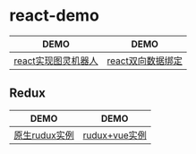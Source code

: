 # react-demo

|DEMO|DEMO|
|-|-|
|[react实现图灵机器人](https://wscats.github.io/react-demo/demo1/index.html)|[react双向数据绑定](https://wscats.github.io/react-demo/双向数据绑定/demo.html)|


## Redux
|DEMO|DEMO|
|-|-|
|[原生rudux实例](https://wscats.github.io/react-demo/redux/demo1/index.html)|[rudux+vue实例](https://wscats.github.io/react-demo/redux/demo2/index.html)|
